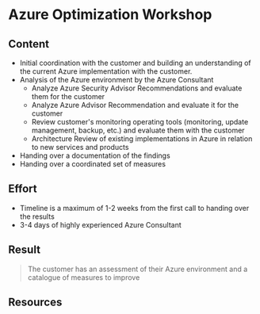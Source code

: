 # Azure Optimization Workshop

## Content

- Initial coordination with the customer and building an understanding of the current Azure implementation with the customer.
- Analysis of the Azure environment by the Azure Consultant
  - Analyze Azure Security Advisor Recommendations and evaluate them for the customer
  - Analyze Azure Advisor Recommendation and evaluate it for the customer
  - Review customer's monitoring operating tools (monitoring, update management, backup, etc.) and evaluate them with the customer
  - Architecture Review of existing implementations in Azure in relation to new services and products
- Handing over a documentation of the findings 
- Handing over a coordinated set of measures 

## Effort

- Timeline is a maximum of 1-2 weeks from the first call to handing over the results
- 3-4 days of highly experienced Azure Consultant

## Result

>The customer has an assessment of their Azure environment and a catalogue of measures to improve

## Resources

